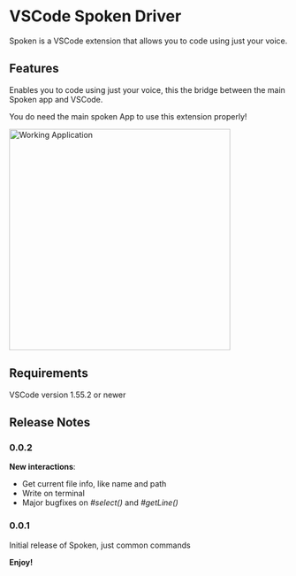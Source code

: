 # VSCode Spoken Driver

Spoken is a VSCode extension that allows you to code using just your voice.

## Features

Enables you to code using just your voice, this the bridge between the main Spoken app and VSCode.

You do need the main spoken App to use this extension properly!

<img src="https://raw.githubusercontent.com/pedrooaugusto/speech-to-code/main/spoken-vscode-driver/image.png" alt="Working Application" width="400"/>

## Requirements

VSCode version 1.55.2 or newer

## Release Notes

### 0.0.2

**New interactions**:
* Get current file info, like name and path
* Write on terminal
* Major bugfixes on *#select()* and *#getLine()*

### 0.0.1

Initial release of Spoken, just common commands

**Enjoy!**
